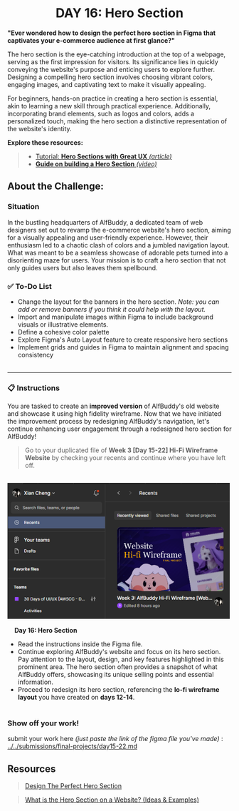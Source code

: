 **<h1 align="center"> DAY 16: Hero Section </h1>**
**"Ever wondered how to design the perfect hero section in Figma that captivates your e-commerce audience at first glance?"**

The hero section is the eye-catching introduction at the top of a webpage, serving as the first impression for visitors. Its significance lies in quickly conveying the website's purpose and enticing users to explore further. Designing a compelling hero section involves choosing vibrant colors, engaging images, and captivating text to make it visually appealing.

For beginners, hands-on practice in creating a hero section is essential, akin to learning a new skill through practical experience. Additionally, incorporating brand elements, such as logos and colors, adds a personalized touch, making the hero section a distinctive representation of the website's identity.

**Explore these resources:**

> -   [Tutorial: **Hero Sections with Great UX** _(article)_](https://www.fusionbox.com/blog/detail/designing-hero-sections-for-great-ux/595/)
> -   [**Guide on building a Hero Section** _(video)_](https://www.youtube.com/watch?v=LJbkLdtEW00&ab_channel=FluxAcademy)

## **About the Challenge:**

**<h3>Situation</h3>**

In the bustling headquarters of AlfBuddy, a dedicated team of web designers set out to revamp the e-commerce website's hero section, aiming for a visually appealing and user-friendly experience. However, their enthusiasm led to a chaotic clash of colors and a jumbled navigation layout. What was meant to be a seamless showcase of adorable pets turned into a disorienting maze for users. Your mission is to craft a hero section that not only guides users but also leaves them spellbound.

### ✅ To-Do List

-   Change the layout for the banners in the hero section. _Note: you can add or remove banners if you think it could help with the layout._
-   Import and manipulate images within Figma to include background visuals or illustrative elements.
-   Define a cohesive color palette
-   Explore Figma's Auto Layout feature to create responsive hero sections
-   Implement grids and guides in Figma to maintain alignment and spacing consistency
<br><br>
<hr>

### 📋 Instructions

You are tasked to create an **improved version** of AlfBuddy's old website and showcase it using high fidelity wireframe. Now that we have initiated the improvement process by redesigning AlfBuddy's navigation, let's continue enhancing user engagement through a redesigned hero section for AlfBuddy!

> Go to your duplicated file of **Week 3 [Day 15-22] Hi-Fi Wireframe Website** by checking your recents and continue where you have left off.

&nbsp;&nbsp;&nbsp;&nbsp;&nbsp;&nbsp;&nbsp;&nbsp;<img src="../assets/tutorials/../../../assets/tutorials/Day16.png" width="500" alt="Instruction"/>
<br/>

&nbsp;&nbsp;&nbsp;&nbsp;**Day 16: Hero Section**<br/>

-   Read the instructions inside the Figma file.
-   Continue exploring AlfBuddy's website and focus on its hero section. Pay attention to the layout, design, and key features highlighted in this prominent area. The hero section often provides a snapshot of what AlfBuddy offers, showcasing its unique selling points and essential information.
-   Proceed to redesign its hero section, referencing the **lo-fi wireframe layout** you have created on **days 12-14**.
    <br><br>

**<h3>Show off your work!</h3>**

submit your work here _(just paste the link of the figma file you've made)_ : <a href ="../../submissions/final-projects/day15-22.md" target="_blank">../../submissions/final-projects/day15-22.md</a>

## Resources

> <a href="https://youtu.be/LJbkLdtEW00?si=__Af1XOVDvWSn7mw" target="_blank">Design The Perfect Hero Section </a>

> <a href="https://www.awebco.com/blog/hero-section/" target="_blank">What is the Hero Section on a Website? (Ideas & Examples)
